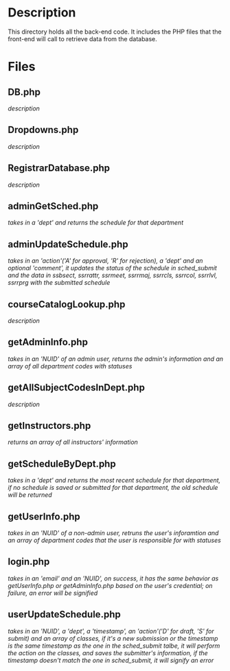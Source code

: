 # Description
This directory holds all the back-end code. It includes the PHP files that the front-end will call to retrieve data from the database.

# Files
## DB.php
*description*

## Dropdowns.php
*description*

## RegistrarDatabase.php
*description*

## adminGetSched.php
*takes in a 'dept' and returns the schedule for that department*

## adminUpdateSchedule.php
*takes in an 'action'('A' for approval, 'R' for rejection), a 'dept' and an optional 'comment', it updates the status of the schedule in sched_submit and the data in ssbsect, ssrrattr, ssrmeet, ssrrmaj, ssrrcls, ssrrcol, ssrrlvl, ssrrprg with the submitted schedule*

## courseCatalogLookup.php
*description*

## getAdminInfo.php
*takes in an 'NUID' of an admin user, returns the admin's information and an array of all department codes with statuses*

## getAllSubjectCodesInDept.php
*description*

## getInstructors.php
*returns an array of all instructors' information*

## getScheduleByDept.php
*takes in a 'dept' and returns the most recent schedule for that department, if no schedule is saved or submitted for that department, the old schedule will be returned*

## getUserInfo.php
*takes in an 'NUID' of a non-admin user, retruns the user's inforamtion and an array of department codes that the user is responsible for with statuses*

## login.php
*takes in an 'email' and an 'NUID', on success, it has the same behavior as getUserInfo.php or getAdminInfo.php based on the user's credential; on failure, an error will be signified*

## userUpdateSchedule.php
*takes in an 'NUID', a 'dept', a 'timestamp', an 'action'('D' for draft, 'S' for submit) and an array of classes, if it's a new submission or the timestamp is the same timestamp as the one in the sched_submit talbe, it will perform the action on the classes, and saves the submitter's information, if the timestamp doesn't match the one in sched_submit, it will signify an error*
